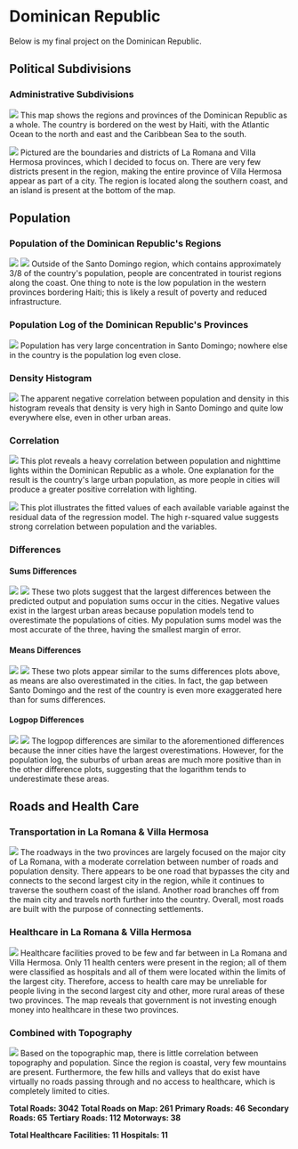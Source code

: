 # Dominican Republic

Below is my final project on the Dominican Republic.

## Political Subdivisions

### Administrative Subdivisions

![](dr.png)
This map shows the regions and provinces of the Dominican Republic as a whole. The country is bordered on the west by Haiti, with the Atlantic Ocean to the north and east and the Caribbean Sea to the south.

![](combined.png)
Pictured are the boundaries and districts of La Romana and Villa Hermosa provinces, which I decided to focus on. There are very few districts present in the region, making the entire province of Villa Hermosa appear as part of a city. The region is located along the southern coast, and an island is present at the bottom of the map.

## Population

### Population of the Dominican Republic's Regions

![](dom_pop19_1.png)
![](domrepublic.png)
Outside of the Santo Domingo region, which contains approximately 3/8 of the country's population, people are concentrated in tourist regions along the coast. One thing to note is the low population in the western provinces bordering Haiti; this is likely a result of poverty and reduced infrastructure.

### Population Log of the Dominican Republic's Provinces

![](dom_logpop19b.png)
Population has very large concentration in Santo Domingo; nowhere else in the country is the population log even close.

### Density Histogram

![](domhistogram.png)
The apparent negative correlation between population and density in this histogram reveals that density is very high in Santo Domingo and quite low everywhere else, even in other urban areas.

### Correlation

![](domr2one.png)
This plot reveals a heavy correlation between population and nighttime lights within the Dominican Republic as a whole. One explanation for the result is the country's large urban population, as more people in cities will produce a greater positive correlation with lighting.

![](domr2two.png)
This plot illustrates the fitted values of each available variable against the residual data of the regression model. The high r-squared value suggests strong correlation between population and the variables.

### Differences
#### Sums Differences
![](diffsums.png)
![](diffsums3d.png)
These two plots suggest that the largest differences between the predicted output and population sums occur in the cities. Negative values exist in the largest urban areas because population models tend to overestimate the populations of cities. My population sums model was the most accurate of the three, having the smallest margin of error.

#### Means Differences
![](diffmeans.png)
![](diffmeans3d.png)
These two plots appear similar to the sums differences plots above, as means are also overestimated in the cities. In fact, the gap between Santo Domingo and the rest of the country is even more exaggerated here than for sums differences.

#### Logpop Differences
![](difflogpop.png)
![](difflogpop3d.png)
The logpop differences are similar to the aforementioned differences because the inner cities have the largest overestimations. However, for the population log, the suburbs of urban areas are much more positive than in the other difference plots, suggesting that the logarithm tends to underestimate these areas.

## Roads and Health Care
### Transportation in La Romana & Villa Hermosa
![](dom_roads.png)
The roadways in the two provinces are largely focused on the major city of La Romana, with a moderate correlation between number of roads and population density. There appears to be one road that bypasses the city and connects to the second largest city in the region, while it continues to traverse the southern coast of the island. Another road branches off from the main city and travels north further into the country. Overall, most roads are built with the purpose of connecting settlements.

### Healthcare in La Romana & Villa Hermosa
![](dom_health.png)
Healthcare facilities proved to be few and far between in La Romana and Villa Hermosa. Only 11 health centers were present in the region; all of them were classified as hospitals and all of them were located within the limits of the largest city. Therefore, access to health care may be unreliable for people living in the second largest city and other, more rural areas of these two provinces. The map reveals that government is not investing enough money into healthcare in these two provinces.

### Combined with Topography
![](render.png)
Based on the topographic map, there is little correlation between topography and population. Since the region is coastal, very few mountains are present. Furthermore, the few hills and valleys that do exist have virtually no roads passing through and no access to healthcare, which is completely limited to cities.

**Total Roads: 3042**
**Total Roads on Map: 261**
**Primary Roads: 46**
**Secondary Roads: 65**
**Tertiary Roads: 112**
**Motorways: 38**

**Total Healthcare Facilities: 11**
**Hospitals: 11**
